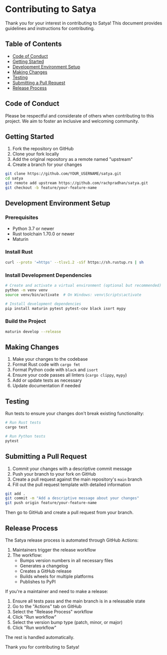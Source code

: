 # Contributing to Satya

Thank you for your interest in contributing to Satya! This document provides guidelines and instructions for contributing.

## Table of Contents

- [Code of Conduct](#code-of-conduct)
- [Getting Started](#getting-started)
- [Development Environment Setup](#development-environment-setup)
- [Making Changes](#making-changes)
- [Testing](#testing)
- [Submitting a Pull Request](#submitting-a-pull-request)
- [Release Process](#release-process)

## Code of Conduct

Please be respectful and considerate of others when contributing to this project. We aim to foster an inclusive and welcoming community.

## Getting Started

1. Fork the repository on GitHub
2. Clone your fork locally
3. Add the original repository as a remote named "upstream"
4. Create a branch for your changes

```bash
git clone https://github.com/YOUR_USERNAME/satya.git
cd satya
git remote add upstream https://github.com/rachpradhan/satya.git
git checkout -b feature/your-feature-name
```

## Development Environment Setup

### Prerequisites

- Python 3.7 or newer
- Rust toolchain 1.70.0 or newer
- Maturin

### Install Rust

```bash
curl --proto '=https' --tlsv1.2 -sSf https://sh.rustup.rs | sh
```

### Install Development Dependencies

```bash
# Create and activate a virtual environment (optional but recommended)
python -m venv venv
source venv/bin/activate  # On Windows: venv\Scripts\activate

# Install development dependencies
pip install maturin pytest pytest-cov black isort mypy
```

### Build the Project

```bash
maturin develop --release
```

## Making Changes

1. Make your changes to the codebase
2. Format Rust code with `cargo fmt`
3. Format Python code with `black` and `isort`
4. Ensure your code passes all linters (`cargo clippy`, `mypy`)
5. Add or update tests as necessary
6. Update documentation if needed

## Testing

Run tests to ensure your changes don't break existing functionality:

```bash
# Run Rust tests
cargo test

# Run Python tests
pytest
```

## Submitting a Pull Request

1. Commit your changes with a descriptive commit message
2. Push your branch to your fork on GitHub
3. Create a pull request against the main repository's `main` branch
4. Fill out the pull request template with detailed information

```bash
git add .
git commit -m "Add a descriptive message about your changes"
git push origin feature/your-feature-name
```

Then go to GitHub and create a pull request from your branch.

## Release Process

The Satya release process is automated through GitHub Actions:

1. Maintainers trigger the release workflow
2. The workflow:
   - Bumps version numbers in all necessary files
   - Generates a changelog
   - Creates a GitHub release
   - Builds wheels for multiple platforms
   - Publishes to PyPI

If you're a maintainer and need to make a release:

1. Ensure all tests pass and the main branch is in a releasable state
2. Go to the "Actions" tab on GitHub
3. Select the "Release Process" workflow
4. Click "Run workflow"
5. Select the version bump type (patch, minor, or major)
6. Click "Run workflow"

The rest is handled automatically.

Thank you for contributing to Satya! 